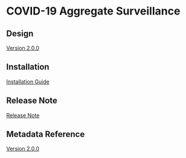 # COVID-19 Aggregate Surveillance

## Design

[Version 2.0.0](#c19-agg-design)

## Installation

[Installation Guide](#c19-agg-installation)

## Release Note

[Release Note](#c19-agg-release-note)

## Metadata Reference

[Version 2.0.0](https://packages.dhis2.org/en/C19_CS/1.0.2/C19_CS_COMPLETE_1.0.2_DHIS2.37.xlsx)
